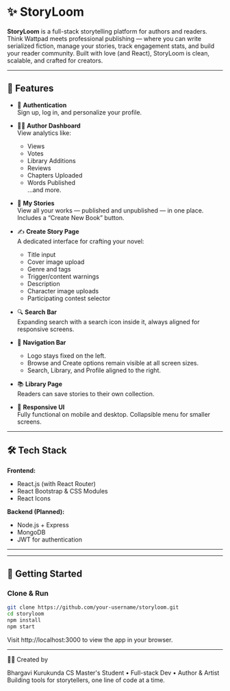
# ✨ StoryLoom

**StoryLoom** is a full-stack storytelling platform for authors and readers. Think Wattpad meets professional publishing — where you can write serialized fiction, manage your stories, track engagement stats, and build your reader community. Built with love (and React), StoryLoom is clean, scalable, and crafted for creators.

---

## 🚀 Features

- 🔐 **Authentication**  
  Sign up, log in, and personalize your profile.

- 🧑‍💻 **Author Dashboard**  
  View analytics like:
  - Views
  - Votes
  - Library Additions
  - Reviews
  - Chapters Uploaded
  - Words Published  
  ...and more.

- 📖 **My Stories**  
  View all your works — published and unpublished — in one place. Includes a “Create New Book” button.

- ✍️ **Create Story Page**  
  A dedicated interface for crafting your novel:
  - Title input
  - Cover image upload
  - Genre and tags
  - Trigger/content warnings
  - Description
  - Character image uploads
  - Participating contest selector

- 🔍 **Search Bar**  
  Expanding search with a search icon inside it, always aligned for responsive screens.

- 🧭 **Navigation Bar**
  - Logo stays fixed on the left.
  - Browse and Create options remain visible at all screen sizes.
  - Search, Library, and Profile aligned to the right.

- 📚 **Library Page**  
  Readers can save stories to their own collection.

- 🧰 **Responsive UI**  
  Fully functional on mobile and desktop. Collapsible menu for smaller screens.

---

## 🛠️ Tech Stack

**Frontend:**
- React.js (with React Router)
- React Bootstrap & CSS Modules
- React Icons

**Backend (Planned):**
- Node.js + Express
- MongoDB
- JWT for authentication

---


---

## 🧪 Getting Started

### Clone & Run

```bash
git clone https://github.com/your-username/storyloom.git
cd storyloom
npm install
npm start
```
Visit http://localhost:3000 to view the app in your browser.

------------
👩‍🎨 Created by

Bhargavi Kurukunda
CS Master's Student • Full-stack Dev • Author & Artist
Building tools for storytellers, one line of code at a time.

